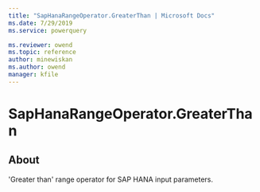 ```yaml
---
title: "SapHanaRangeOperator.GreaterThan | Microsoft Docs"
ms.date: 7/29/2019
ms.service: powerquery

ms.reviewer: owend
ms.topic: reference
author: minewiskan
ms.author: owend
manager: kfile
---
```

# SapHanaRangeOperator.GreaterThan

## About  
'Greater than' range operator for SAP HANA input parameters.  
  
